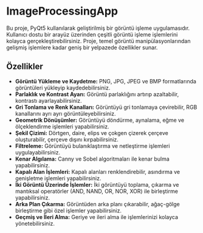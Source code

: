 # ImageProcessingApp

Bu proje, PyQt5 kullanılarak geliştirilmiş bir görüntü işleme uygulamasıdır. Kullanıcı dostu bir arayüz üzerinden çeşitli görüntü işleme işlemlerini kolayca gerçekleştirebilirsiniz. Proje, temel görüntü manipülasyonlarından gelişmiş işlemlere kadar geniş bir yelpazede özellikler sunar.

## Özellikler
- **Görüntü Yükleme ve Kaydetme:** PNG, JPG, JPEG ve BMP formatlarında görüntüleri yükleyip kaydedebilirsiniz.
- **Parlaklık ve Kontrast Ayarı:** Görüntü parlaklığını artırıp azaltabilir, kontrastı ayarlayabilirsiniz.
- **Gri Tonlama ve Renk Kanalları:** Görüntüyü gri tonlamaya çevirebilir, RGB kanallarını ayrı ayrı görüntüleyebilirsiniz.
- **Geometrik Dönüşümler:** Görüntüyü döndürme, aynalama, eğme ve ölçeklendirme işlemleri yapabilirsiniz.
- **Şekil Çizimi:** Dörtgen, daire, elips ve çokgen çizerek çerçeve oluşturabilir, çerçeve dışını kırpabilirsiniz.
- **Filtreleme:** Görüntüyü bulanıklaştırma ve netleştirme işlemleri uygulayabilirsiniz.
- **Kenar Algılama:** Canny ve Sobel algoritmaları ile kenar bulma yapabilirsiniz.
- **Kapalı Alan İşlemleri:** Kapalı alanları renklendirebilir, asındırma ve genişletme işlemleri yapabilirsiniz.
- **İki Görüntü Üzerinde İşlemler:** İki görüntüyü toplama, çıkarma ve mantıksal operatörler (AND, NAND, OR, NOR, XOR) ile birleştirme yapabilirsiniz.
- **Arka Plan Çıkarma:** Görüntüden arka planı çıkarabilir, ağaç-gölge birleştirme gibi özel işlemler yapabilirsiniz.
- **Geçmiş ve İleri Alma:** Geriye ve ileri alma ile işlemlerinizi kolayca yönetebilirsiniz.
